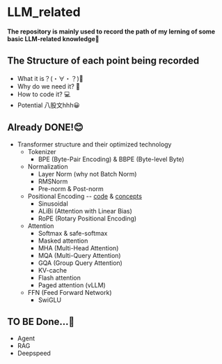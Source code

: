 # LLM_related
**The repository is mainly used to record the path of my lerning of some basic LLM-related knowledge🚀**

## The Structure of each point being recorded
- What it is？(・∀・？)👀
- Why do we need it? 🤔
- How to code it? 💻
- Potential 八股文hhh😀

## Already DONE!😊
* Transformer structure and their optimized technology
    * Tokenizer
        * BPE (Byte-Pair Encoding) & BBPE (Byte-level Byte)
    * Normalization
        * Layer Norm (why not Batch Norm)
        * RMSNorm
        * Pre-norm & Post-norm
    * Positional Encoding -- [code](transformer/pe.py) & [concepts]()
        * Sinusoidal
        * ALiBi (Attention with Linear Bias)
        * RoPE (Rotary Positional Encoding)
    * Attention
        * Softmax & safe-softmax
        * Masked attention
        * MHA (Multi-Head Attention)
        * MQA (Multi-Query Attention)
        * GQA (Group Query Attention)
        * KV-cache
        * Flash attention
        * Paged attention (vLLM)
    * FFN (Feed Forward Network)
        * SwiGLU

## TO BE Done...💪
* Agent
* RAG
* Deepspeed